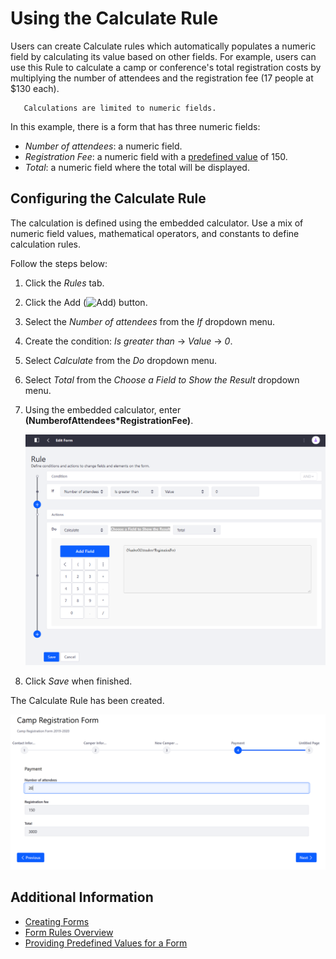 # Using the Calculate Rule

Users can create Calculate rules which automatically populates a numeric field by calculating its value based on other fields. For example, users can use this Rule to calculate a camp or conference's total registration costs by multiplying the number of attendees and the registration fee (17 people at $130 each).

```important::
   Calculations are limited to numeric fields.
```

In this example, there is a form that has three numeric fields:

* _Number of attendees_: a numeric field.
* _Registration Fee_: a numeric field with a [predefined value](../providing-predefined-values-for-a-form.md) of 150.
* _Total_: a numeric field where the total will be displayed.

## Configuring the Calculate Rule

The calculation is defined using the embedded calculator. Use a mix of numeric field values, mathematical operators, and constants to define calculation rules.

Follow the steps below:

1. Click the _Rules_ tab.
1. Click the Add (![Add](../../../../../images/icon-add.png)) button.
1. Select the _Number of attendees_ from the _If_ dropdown menu.
1. Create the condition: _Is greater than_ &rarr; _Value_ &rarr; _0_.
1. Select _Calculate_ from the _Do_ dropdown menu.
1. Select _Total_ from the _Choose a Field to Show the Result_ dropdown menu.
1. Using the embedded calculator, enter **(NumberofAttendees*RegistrationFee)**.

    ![Calculate the registration total by multiplying the two fields.](./using-the-calculate-rule/images/01.png)

1. Click _Save_ when finished.

The Calculate Rule has been created.

![Calculate the registration total by multiplying the two fields.](./using-the-calculate-rule/images/02.png)

## Additional Information

* [Creating Forms](../../creating-forms.md)
* [Form Rules Overview](./form-rules-overview.md)
* [Providing Predefined Values for a Form](../providing-predefined-values-for-a-form.md)